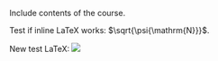 Include contents of the course.

Test if inline LaTeX works: $\sqrt{\psi{\mathrm{N}}}$.

New test LaTeX: <img src="https://render.githubusercontent.com/render/math?math=\sqrt{\psi{\mathrm{N}}}">
